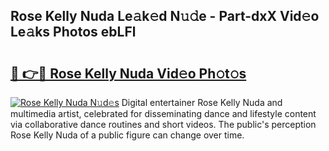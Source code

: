 ## Rose Kelly Nuda Le𝚊k𝚎d N𝚞𝚍e - Part-dxX Vid𝚎o Le𝚊ks Photos ebLFl

# <h2><a href="http://fbf44f3.evod.top/?m=Rose+Kelly+Nuda">🔗 👉🔴 Rose Kelly Nuda Vid𝚎o Ph𝚘t𝚘s</a></h2>

[![Rose Kelly Nuda N𝚞d𝚎s](https://i.imgur.com/8V9OHl7.gif)](http://fbf44f3.evod.top/?m=Rose+Kelly+Nuda)
Digital entertainer Rose Kelly Nuda and multimedia artist, celebrated for disseminating dance and lifestyle content via collaborative dance routines and short videos. The public's perception Rose Kelly Nuda of a public figure can change over time. 

